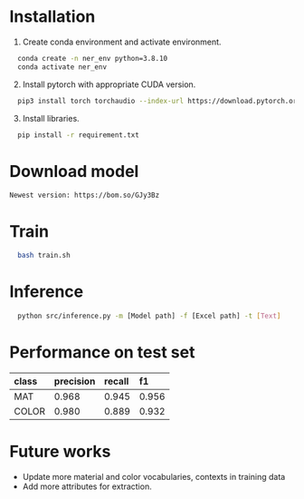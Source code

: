 # Installation
1. Create conda environment and activate environment.
```bash
  conda create -n ner_env python=3.8.10 
  conda activate ner_env
```
2. Install pytorch with appropriate CUDA version.
```bash
  pip3 install torch torchaudio --index-url https://download.pytorch.org/whl/cu118
```
3. Install libraries.
```bash
  pip install -r requirement.txt
```
# Download model
```
Newest version: https://bom.so/GJy3Bz
```

# Train
```bash
  bash train.sh
```

# Inference
```bash
  python src/inference.py -m [Model path] -f [Excel path] -t [Text]
```

# Performance on test set
| class     | precision| recall   |f1     |
| :-------- | :------- | :------- |:------|
| MAT       | 0.968    | 0.945    | 0.956 |
| COLOR     | 0.980    | 0.889    | 0.932 |

# Future works
- Update more material and color vocabularies, contexts in training data
- Add more attributes for extraction.
